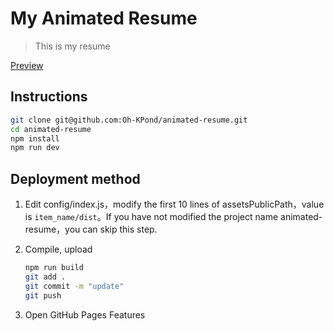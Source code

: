# My Animated Resume

> This is my resume

[Preview](https://oh-kpond.github.io/animated-resume/dist/)

## Instructions

``` bash
git clone git@github.com:Oh-KPond/animated-resume.git
cd animated-resume
npm install
npm run dev
```

## Deployment method


1. Edit config/index.js，modify the first 10 lines of assetsPublicPath，value is `item_name/dist`。If you have not modified the project name animated-resume，you can skip this step.

2. Compile, upload
    ``` bash
    npm run build
    git add .
    git commit -m "update"
    git push
    ```

3. Open GitHub Pages Features

